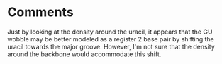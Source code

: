 # Comments

Just by looking at the density around the uracil, it appears that the GU wobble may be better modeled as a register 2 
base pair by shifting the uracil towards the major groove. However, I'm not sure that the density around the backbone 
would accommodate this shift.
